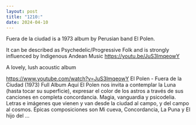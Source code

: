 ```yaml
---
layout: post
title: "1210:"
date: 2024-04-10
---
```


Fuera de la ciudad is a 1973 album by Perusian band El Polen.

It can be described as Psychedelic/Progressive Folk and is strongly influenced by Indigenous Andean Music 
https://youtu.be/JuS3lmqeowY 

A lovely, lush acoustic album

https://www.youtube.com/watch?v=JuS3lmqeowY
El Polen - Fuera de la Ciudad (1973) Full Album
Aquí El Polen nos invita a contemplar la Luna (hasta tocar su superficie), expresar el color de los astros a través de sus canciones en completa concordancia. 
Magia, vanguardia y psicodelia. Letras e imágenes que vienen y van desde la ciudad al campo, y del campo al cosmos. Épicas composiciones son Mi cueva, Concordancia, La Puna y El hijo del ...
